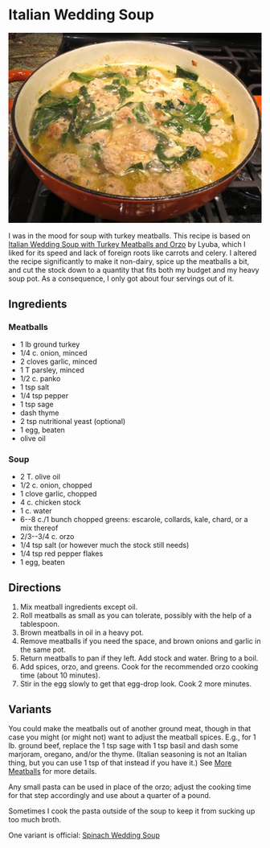 [photographed]: ../indices/photographed.html

# Italian Wedding Soup

![cooking](../images/wedding.jpg)

I was in the mood for soup with turkey meatballs.  This recipe is based on [Italian Wedding Soup with Turkey Meatballs and Orzo](http://www.willcookforsmiles.com/2014/09/italian-wedding-soup-turkey-meatballs-orzo.html) by Lyuba, which I liked for its speed and lack of foreign roots like carrots and celery.  I altered the recipe significantly to make it non-dairy, spice up the meatballs a bit, and cut the stock down to a quantity that fits both my budget and my heavy soup pot.  As a consequence, I only got about four servings out of it.

## Ingredients

### Meatballs

* 1 lb ground turkey
* 1/4 c. onion, minced
* 2 cloves garlic, minced
* 1 T parsley, minced
* 1/2 c. panko
* 1 tsp salt
* 1/4 tsp pepper
* 1 tsp sage
* dash thyme
* 2 tsp nutritional yeast (optional)
* 1 egg, beaten
* olive oil

### Soup

* 2 T. olive oil
* 1/2 c. onion, chopped
* 1 clove garlic, chopped
* 4 c. chicken stock
* 1 c. water
* 6--8 c./1 bunch chopped greens: escarole, collards, kale, chard, or a mix thereof 
* 2/3--3/4 c. orzo
* 1/4 tsp salt (or however much the stock still needs)
* 1/4 tsp red pepper flakes
* 1 egg, beaten


## Directions

1. Mix meatball ingredients except oil.
2. Roll meatballs as small as you can tolerate, possibly with the help of a tablespoon.
2. Brown meatballs in oil in a heavy pot.
3. Remove meatballs if you need the space, and brown onions and garlic in the same pot.
4. Return meatballs to pan if they left.  Add stock and water.  Bring to a boil.
5. Add spices, orzo, and greens.  Cook for the recommended orzo cooking time (about 10 minutes).
6. Stir in the egg slowly to get that egg-drop look.  Cook 2 more minutes.


## Variants

You could make the meatballs out of another ground meat, though in that case you might (or might not) want to adjust the meatball spices.  E.g., for 1 lb. ground beef, replace the 1 tsp sage with 1 tsp basil and dash some marjoram, oregano, and/or the thyme.  (Italian seasoning is not an Italian thing, but you can use 1 tsp of that instead if you have it.)  See [More Meatballs](../meat/moreMeatballs.md) for more details.

Any small pasta can be used in place of the orzo; adjust the cooking time for that step accordingly and use about a quarter of a pound.

Sometimes I cook the pasta outside of the soup to keep it from sucking up too much broth.

One variant is official:  [Spinach Wedding Soup](../soup/spinachWedding.md)
